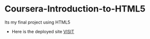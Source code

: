 # Coursera-Introduction-to-HTML5
Its my final project using HTML5
<ul>
  <li>Here is the deployed site <a href="https://suubh.github.io/Coursera-Introduction-to-HTML5/" target="_blank">VISIT</a></li>

</ul>
